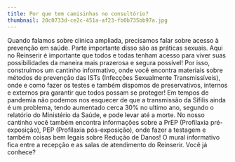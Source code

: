 ```yaml
---
title: Por que tem camisinhas no consultório?
thumbnail: 20c0733d-ce2c-451a-af23-fb0b735bb97a.jpg
---
```

<!--StartFragment-->

Quando falamos sobre clínica ampliada, precisamos falar sobre acesso à prevenção em saúde. Parte importante disso são as práticas sexuais. Aqui no Reinserir é importante que todos e todas tenham acesso para viver suas possibilidades da maneira mais prazerosa e segura possível! Por isso, construímos um cantinho informativo, onde você encontra materiais sobre métodos de prevenção das ISTs (Infecções Sexualmente Transmissíveis), onde e como fazer os testes e também dispomos de preservativos, internos e externos pra garantir que todos possam se proteger! Em tempos de pandemia não podemos nos esquecer de que a transmissão da Sífilis ainda é um problema, tendo aumentado cerca 30% no ultimo ano, segundo o relatório do Ministério da Saúde, e pode levar até a morte. No nosso cantinho você também encontra informações sobre a PrEP (Profilaxia pré-exposição), PEP (Profilaxia pós-exposição), onde fazer a testagem e também coisas bem legais sobre Redução de Danos! O mural informativo fica entre a recepção e as salas de atendimento do Reinserir. Você já conhece?

<!--EndFragment-->